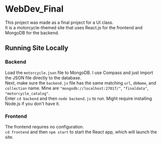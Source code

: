 # WebDev_Final

This project was made as a final project for a UI class.  
It is a motorcycle-themed site that uses React.js for the frontend and MongoDB for the backend.

## Running Site Locally

### Backend
Load the `motorcycle.json` file to MongoDB. I use Compass and just import the JSON file directly to the database.  
Next, make sure the `backend.js` file has the same matching `url`, `dbName`, and `collection` name. Mine are `"mongodb://localhost:27017/"`, `"finaldata"`, `"motorcycle_catalog"`.  
Enter `cd backend` and then `node backend.js` to run. Might require installing Node.js if you don't have it.

### Frontend
The frontend requires no configuration.  
`cd frontend` and then `npm start` to start the React app, which will launch the site.
